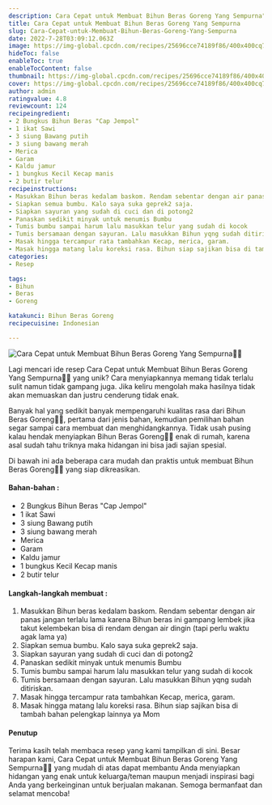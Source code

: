```yaml
---
description: Cara Cepat untuk Membuat Bihun Beras Goreng Yang Sempurna"
title: Cara Cepat untuk Membuat Bihun Beras Goreng Yang Sempurna
slug: Cara-Cepat-untuk-Membuat-Bihun-Beras-Goreng-Yang-Sempurna
date: 2022-7-28T03:09:12.063Z
image: https://img-global.cpcdn.com/recipes/25696cce74189f86/400x400cq70/photo.jpg
hideToc: false
enableToc: true
enableTocContent: false
thumbnail: https://img-global.cpcdn.com/recipes/25696cce74189f86/400x400cq70/photo.jpg
cover: https://img-global.cpcdn.com/recipes/25696cce74189f86/400x400cq70/photo.jpg
author: admin
ratingvalue: 4.8
reviewcount: 124
recipeingredient:
- 2 Bungkus Bihun Beras "Cap Jempol"
- 1 ikat Sawi
- 3 siung Bawang putih
- 3 siung bawang merah
- Merica
- Garam
- Kaldu jamur
- 1 bungkus Kecil Kecap manis
- 2 butir telur
recipeinstructions:
- Masukkan Bihun beras kedalam baskom. Rendam sebentar dengan air panas jangan terlalu lama karena Bihun beras ini gampang lembek jika takut kelembekan bisa di rendam dengan air dingin (tapi perlu waktu agak lama ya)
- Siapkan semua bumbu. Kalo saya suka geprek2 saja.
- Siapkan sayuran yang sudah di cuci dan di potong2
- Panaskan sedikit minyak untuk menumis Bumbu
- Tumis bumbu sampai harum lalu masukkan telur yang sudah di kocok
- Tumis bersamaan dengan sayuran. Lalu masukkan Bihun yqng sudah ditiriskan.
- Masak hingga tercampur rata tambahkan Kecap, merica, garam.
- Masak hingga matang lalu koreksi rasa. Bihun siap sajikan bisa di tambah bahan pelengkap lainnya ya Mom
categories:
- Resep

tags:
- Bihun
- Beras
- Goreng

katakunci: Bihun Beras Goreng
recipecuisine: Indonesian

---
```


![Cara Cepat untuk Membuat Bihun Beras Goreng Yang Sempurna👩‍🍳](https://img-global.cpcdn.com/recipes/25696cce74189f86/400x400cq70/photo.jpg)

Lagi mencari ide resep Cara Cepat untuk Membuat Bihun Beras Goreng Yang Sempurna👩‍🍳 yang unik? Cara menyiapkannya memang tidak terlalu sulit namun tidak gampang juga. Jika keliru mengolah maka hasilnya tidak akan memuaskan dan justru cenderung tidak enak.

Banyak hal yang sedikit banyak mempengaruhi kualitas rasa dari Bihun Beras Goreng👩‍🍳, pertama dari jenis bahan, kemudian pemilihan bahan segar sampai cara membuat dan menghidangkannya. Tidak usah pusing kalau hendak menyiapkan Bihun Beras Goreng👩‍🍳 enak di rumah, karena asal sudah tahu triknya maka hidangan ini bisa jadi sajian spesial.

Di bawah ini ada beberapa cara mudah dan praktis untuk membuat Bihun Beras Goreng👩‍🍳 yang siap dikreasikan.

<!--inarticleads1-->

#### Bahan-bahan :

- 2 Bungkus Bihun Beras "Cap Jempol"
- 1 ikat Sawi
- 3 siung Bawang putih
- 3 siung bawang merah
- Merica
- Garam
- Kaldu jamur
- 1 bungkus Kecil Kecap manis
- 2 butir telur

<!--inarticleads2-->

#### Langkah-langkah membuat :

1. Masukkan Bihun beras kedalam baskom. Rendam sebentar dengan air panas jangan terlalu lama karena Bihun beras ini gampang lembek jika takut kelembekan bisa di rendam dengan air dingin (tapi perlu waktu agak lama ya)
1. Siapkan semua bumbu. Kalo saya suka geprek2 saja.
1. Siapkan sayuran yang sudah di cuci dan di potong2
1. Panaskan sedikit minyak untuk menumis Bumbu
1. Tumis bumbu sampai harum lalu masukkan telur yang sudah di kocok
1. Tumis bersamaan dengan sayuran. Lalu masukkan Bihun yqng sudah ditiriskan.
1. Masak hingga tercampur rata tambahkan Kecap, merica, garam.
1. Masak hingga matang lalu koreksi rasa. Bihun siap sajikan bisa di tambah bahan pelengkap lainnya ya Mom

#### Penutup

Terima kasih telah membaca resep yang kami tampilkan di sini. Besar harapan kami, Cara Cepat untuk Membuat Bihun Beras Goreng Yang Sempurna👩‍🍳 yang mudah di atas dapat membantu Anda menyiapkan hidangan yang enak untuk keluarga/teman maupun menjadi inspirasi bagi Anda yang berkeinginan untuk berjualan makanan. Semoga bermanfaat dan selamat mencoba!